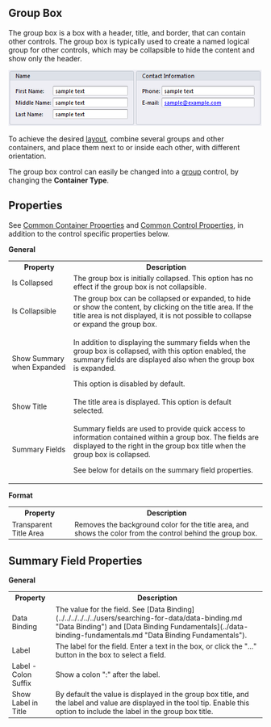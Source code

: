 ## Group Box

The group box is a box with a header, title, and border, that can contain other controls. The group box is typically used to create a named logical group for other controls, which may be collapsible to hide the content and show only the header.

![IDBBA26A1C90EF4E85.png](media/IDBBA26A1C90EF4E85.png)

To achieve the desired [layout](../../view-layout-fundamentals.md), combine several groups and other containers, and place them next to or inside each other, with different orientation.

The group box control can easily be changed into a [group](group.md) control, by changing the **Container Type**.  


## Properties

See [Common Container Properties](common-container-properties.md) and [Common Control Properties](../common-control-properties.md), in addition to the control specific properties below.

**General**

<table style="WIDTH: 100%">

<tbody>

<tr>

<th>Property</th>

<th>Description</th>

</tr>

<tr>

<td>Is Collapsed</td>

<td>The group box is initially collapsed. This option has no effect if the group box is not collapsible.</td>

</tr>

<tr>

<td>Is Collapsible</td>

<td>The group box can be collapsed or expanded, to hide or show the content, by clicking on the title area. If the title area is not displayed, it is not possible to collapse or expand the group box.</td>

</tr>

<tr>

<td>Show Summary when Expanded</td>

<td>

In addition to displaying the summary fields when the group box is collapsed, with this option enabled, the summary fields are displayed also when the group box is expanded.

This option is disabled by default.

</td>

</tr>

<tr>

<td>Show Title</td>

<td>The title area is displayed. This option is default selected.</td>

</tr>

<tr>

<td>Summary Fields</td>

<td>

Summary fields are used to provide quick access to information contained within a group box. The fields are displayed to the right in the group box title when the group box is collapsed.  

See below for details on the summary field properties.

</td>

</tr>

</tbody>

</table>

**Format**

<table style="WIDTH: 100%">

<tbody>

<tr>

<th>Property</th>

<th>Description</th>

</tr>

<tr>

<td>Transparent Title Area</td>

<td>Removes the background color for the title area, and shows the color from the control behind the group box.</td>

</tr>

</tbody>

</table>

## Summary Field Properties

**General**

<table style="WIDTH: 100%">

<tbody>

<tr>

<th>Property</th>

<th>Description</th>

</tr>

<tr>

<td>Data Binding</td>

<td>The value for the field. See [Data Binding](../../../../../../users/searching-for-data/data-binding.md "Data Binding") and [Data Binding Fundamentals](../data-binding-fundamentals.md "Data Binding Fundamentals").</td>

</tr>

<tr>

<td>Label</td>

<td>The label for the field. Enter a text in the box, or click the "..." button in the box to select a field.</td>

</tr>

<tr>

<td>Label - Colon Suffix</td>

<td>Show a colon ":" after the label.</td>

</tr>

<tr>

<td>Show Label in Title</td>

<td>By default the value is displayed in the group box title, and the label and value are displayed in the tool tip. Enable this option to include the label in the group box title.</td>

</tr>

</tbody>

</table>

